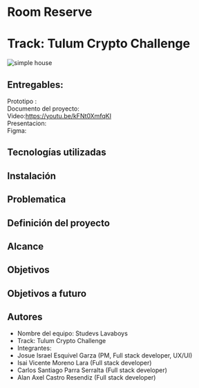 # Room Reserve
# Track: Tulum Crypto Challenge
![simple house](https://user-images.githubusercontent.com/44554474/236654164-155ac423-d09f-4b43-b2cd-15b09cd70ab1.png)


## Entregables:
Prototipo : 
<br>
Documento del proyecto: 
<br>
Video:https://youtu.be/kFNt0XmfqKI
<br>
Presentacion: 
<br>
Figma: 
<br>

## Tecnologías utilizadas



## Instalación



## Problematica

## Definición del proyecto

## Alcance

## Objetivos


## Objetivos a futuro


## Autores

- Nombre del equipo: Studevs Lavaboys
- Track: Tulum Crypto Challenge
- Integrantes: 
- Josue Israel Esquivel Garza (PM, Full stack developer, UX/UI)
- Isai Vicente Moreno Lara (Full stack developer)
- Carlos Santiago Parra Serralta (Full stack developer)
- Alan Axel Castro Resendiz (Full stack developer)




